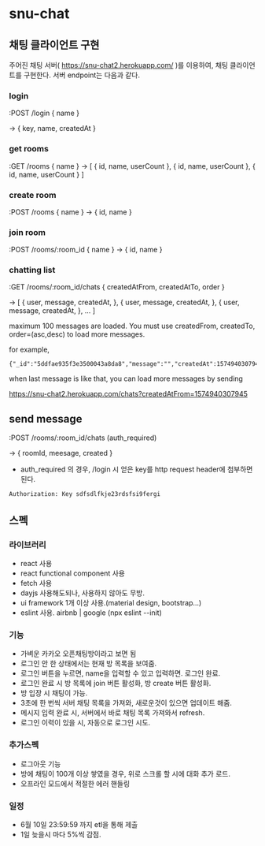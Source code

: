 # snu-chat


## 채팅 클라이언트 구현

주어진 채팅 서버( https://snu-chat2.herokuapp.com/ )를 이용하여, 채팅 클라이언트를 구현한다.
서버 endpoint는 다음과 같다.

### login
:POST /login { name }

-> { key, name, createdAt }

### get rooms
:GET /rooms { name }
-> [
  { id, name, userCount },
  { id, name, userCount },
  { id, name, userCount }
]

### create room
:POST /rooms { name }
-> { id, name }

### join room
:POST /rooms/:room_id { name }
-> { id, name }

### chatting list
:GET /rooms/:room_id/chats { createdAtFrom, createdAtTo, order }

-> [
  { user, message, createdAt, },
  { user, message, createdAt, },
  { user, message, createdAt, },
  ...
]

maximum 100 messages are loaded. You must use createdFrom, createdTo, order=(asc,desc) to load more messages.

for example, 
```
{"_id":"5ddfae935f3e3500043a8da8","message":"","createdAt":1574940307945,"userName":"hihihihiihi"}
```
when last message is like that, you can load more messages by sending

https://snu-chat2.herokuapp.com/chats?createdAtFrom=1574940307945

## send message
:POST /rooms/:room_id/chats  (auth_required)

-> { roomId, meesage, created }


* auth_required 의 경우, /login 시 얻은 key를 http request header에 첨부하면 된다. 
```
Authorization: Key sdfsdlfkje23rdsfsi9fergi
```

## 스펙

### 라이브러리
- react 사용
- react functional component 사용
- fetch 사용
- dayjs 사용해도되나, 사용하지 않아도 무방.
- ui framework 1개 이상 사용.(material design, bootstrap...)
- eslint 사용. airbnb | google (npx eslint --init)

### 기능
- 가벼운 카카오 오픈채팅방이라고 보면 됨
- 로그인 안 한 상태에서는 현재 방 목록을 보여줌.
- 로그인 버튼을 누르면, name을 입력할 수 있고 입력하면. 로그인 완료.
- 로그인 완료 시 방 목록에 join 버튼 활성화, 방 create 버튼 활성화.
- 방 입장 시 채팅이 가능. 
- 3초에 한 번씩 서버 채팅 목록을 가져와, 새로운것이 있으면 업데이트 해줌.
- 메시지 입력 완료 시, 서버에서 바로 채팅 목록 가져와서 refresh.
- 로그인 이력이 있을 시, 자동으로 로그인 시도.

### 추가스펙
- 로그아웃 기능
- 방에 채팅이 100개 이상 쌓였을 경우, 위로 스크롤 할 시에 대화 추가 로드.
- 오프라인 모드에서 적절한 에러 핸들링


### 일정
- 6월 10일 23:59:59 까지 etl을 통해 제출
- 1일 늦을시 마다 5%씩 감점.

